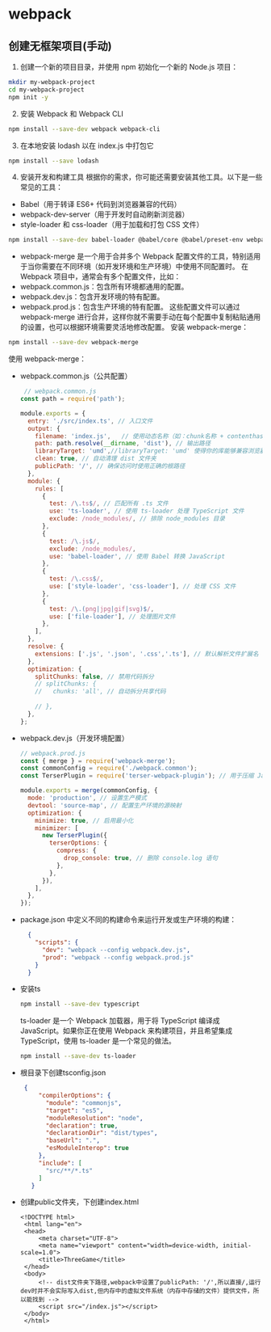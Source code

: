 # webpack

## 创建无框架项目(手动)

1. 创建一个新的项目目录，并使用 npm 初始化一个新的 Node.js 项目：
   
```bash
mkdir my-webpack-project
cd my-webpack-project
npm init -y
```

2. 安装 Webpack 和 Webpack CLI

```bash
npm install --save-dev webpack webpack-cli
```

3. 在本地安装 lodash 以在 index.js 中打包它

```bash
npm install --save lodash
```

4. 安装开发和构建工具
根据你的需求，你可能还需要安装其他工具。以下是一些常见的工具：
- Babel（用于转译 ES6+ 代码到浏览器兼容的代码）
- webpack-dev-server（用于开发时自动刷新浏览器）
- style-loader 和 css-loader（用于加载和打包 CSS 文件）

```bash
npm install --save-dev babel-loader @babel/core @babel/preset-env webpack-dev-server style-loader css-loader
```

- webpack-merge 是一个用于合并多个 Webpack 配置文件的工具，特别适用于当你需要在不同环境（如开发环境和生产环境）中使用不同配置时。
在 Webpack 项目中，通常会有多个配置文件，比如：
 - webpack.common.js：包含所有环境都通用的配置。
 - webpack.dev.js：包含开发环境的特有配置。
 - webpack.prod.js：包含生产环境的特有配置。
这些配置文件可以通过 webpack-merge 进行合并，这样你就不需要手动在每个配置中复制粘贴通用的设置，也可以根据环境需要灵活地修改配置。
安装 webpack-merge：

```bash
npm install --save-dev webpack-merge
```

使用 webpack-merge：
 - webpack.common.js（公共配置）
   ```js
    // webpack.common.js
   const path = require('path');
   
   module.exports = {
     entry: './src/index.ts', // 入口文件
     output: {
       filename: 'index.js',   // 使用动态名称（如：chunk名称 + contenthash）
       path: path.resolve(__dirname, 'dist'), // 输出路径
       libraryTarget: 'umd',//libraryTarget: 'umd' 使得你的库能够兼容浏览器、Node.js 和 AMD 等多种模块加载系统
       clean: true, // 自动清理 dist 文件夹
       publicPath: '/', // 确保访问时使用正确的根路径
     },
     module: {
       rules: [
         {
           test: /\.ts$/, // 匹配所有 .ts 文件
           use: 'ts-loader', // 使用 ts-loader 处理 TypeScript 文件
           exclude: /node_modules/, // 排除 node_modules 目录
         },
         {
           test: /\.js$/,
           exclude: /node_modules/,
           use: 'babel-loader', // 使用 Babel 转换 JavaScript
         },
         {
           test: /\.css$/,
           use: ['style-loader', 'css-loader'], // 处理 CSS 文件
         },
         {
           test: /\.(png|jpg|gif|svg)$/,
           use: ['file-loader'], // 处理图片文件
         },
       ],
     },
     resolve: {
       extensions: ['.js', '.json', '.css','.ts'], // 默认解析文件扩展名
     },
     optimization: {
       splitChunks: false, // 禁用代码拆分
       // splitChunks: {
       //   chunks: 'all', // 自动拆分共享代码
         
       // },
     },
   };
   ```
 - webpack.dev.js（开发环境配置）
    ```js
    // webpack.prod.js
    const { merge } = require('webpack-merge');
    const commonConfig = require('./webpack.common');
    const TerserPlugin = require('terser-webpack-plugin'); // 用于压缩 JavaScript
    
    module.exports = merge(commonConfig, {
      mode: 'production', // 设置生产模式
      devtool: 'source-map', // 配置生产环境的源映射
      optimization: {
        minimize: true, // 启用最小化
        minimizer: [
          new TerserPlugin({
            terserOptions: {
              compress: {
                drop_console: true, // 删除 console.log 语句
              },
            },
          }),
        ],
      },
    });
    ```
 - package.json 中定义不同的构建命令来运行开发或生产环境的构建：

    ```json
      {
        "scripts": {
          "dev": "webpack --config webpack.dev.js",
          "prod": "webpack --config webpack.prod.js"
        }
      }
    ```

- 安装ts  

  ```bash  
  npm install --save-dev typescript
  ```  

  ts-loader 是一个 Webpack 加载器，用于将 TypeScript 编译成 JavaScript。如果你正在使用 Webpack 来构建项目，并且希望集成 TypeScript，使用 ts-loader 是一个常见的做法。  


  ```bash
  npm install --save-dev ts-loader
  ```
- 根目录下创建tsconfig.json  

  ```json
   {
       "compilerOptions": {
         "module": "commonjs",
         "target": "es5",
         "moduleResolution": "node",
         "declaration": true,
         "declarationDir": "dist/types",
         "baseUrl": ".",
         "esModuleInterop": true
       },
       "include": [
         "src/**/*.ts"
       ]
     }
  ```  

- 创建public文件夹，下创建index.html  

  ```
  <!DOCTYPE html>
   <html lang="en">
   <head>
       <meta charset="UTF-8">
       <meta name="viewport" content="width=device-width, initial-scale=1.0">
       <title>ThreeGame</title>
   </head>
   <body>
       <!-- dist文件夹下路径,webpack中设置了publicPath: '/',所以直接/,运行dev时并不会实际写入dist,但内存中的虚拟文件系统（内存中存储的文件）提供文件，所以能找到 -->
       <script src="/index.js"></script>
   </body>
   </html>
  ```
